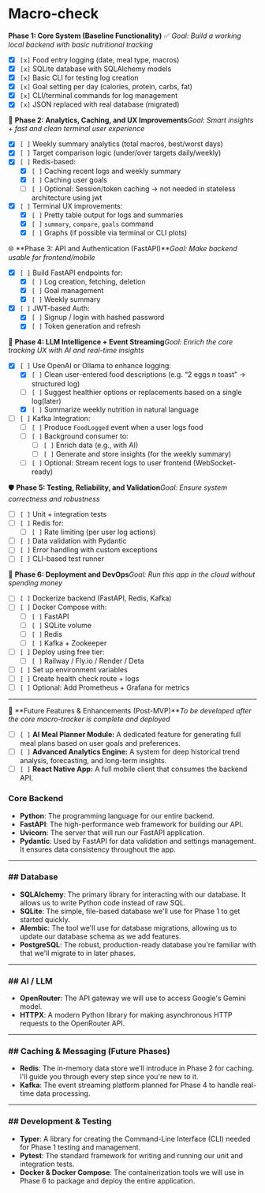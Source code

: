# Macro-check

**Phase 1: Core System (Baseline Functionality)** ✅
*Goal: Build a working local backend with basic nutritional tracking*

- [x]  `[x]` Food entry logging (date, meal type, macros)
- [x]  `[x]` SQLite database with SQLAlchemy models
- [x]  `[x]` Basic CLI for testing log creation
- [x]  `[x]` Goal setting per day (calories, protein, carbs, fat)
- [x]  `[x]` CLI/terminal commands for log management
- [x]  `[x]` JSON replaced with real database (migrated)

🔁 **Phase 2: Analytics, Caching, and UX Improvements***Goal: Smart insights + fast and clean terminal user experience*

- [x]  `[ ]` Weekly summary analytics (total macros, best/worst days)
- [x]  `[ ]` Target comparison logic (under/over targets daily/weekly)
- [x]  `[ ]` Redis-based:
    - [x]  `[ ]` Caching recent logs and weekly summary
    - [x]  `[ ]` Caching user goals
    - [ ]  `[ ]` Optional: Session/token caching → not needed in stateless architecture using jwt
- [x]  `[ ]` Terminal UX improvements:
    - [x]  `[ ]` Pretty table output for logs and summaries
    - [x]  `[ ]` `summary`, `compare`, `goals` command
    - [x]  `[ ]` Graphs (if possible via terminal or CLI plots)

🌐 **Phase 3: API and Authentication (FastAPI)***Goal: Make backend usable for frontend/mobile*

- [x]  `[ ]` Build FastAPI endpoints for:
    - [x]  `[ ]` Log creation, fetching, deletion
    - [x]  `[ ]` Goal management
    - [x]  `[ ]` Weekly summary
- [x]  `[ ]` JWT-based Auth:
    - [x]  `[ ]` Signup / login with hashed password
    - [x]  `[ ]` Token generation and refresh

🧠 **Phase 4: LLM Intelligence + Event Streaming***Goal: Enrich the core tracking UX with AI and real-time insights*

- [x]  `[ ]` Use OpenAI or Ollama to enhance logging:
    - [x]  `[ ]` Clean user-entered food descriptions (e.g. “2 eggs n toast” → structured log)
    - [ ]  `[ ]` Suggest healthier options or replacements based on a single log(later)
    - [x]  `[ ]` Summarize weekly nutrition in natural language
- [ ]  `[ ]` Kafka Integration:
    - [ ]  `[ ]` Produce `FoodLogged` event when a user logs food
    - [ ]  `[ ]` Background consumer to:
        - [ ]  `[ ]` Enrich data (e.g., with AI)
        - [ ]  `[ ]` Generate and store insights (for the weekly summary)
    - [ ]  `[ ]` Optional: Stream recent logs to user frontend (WebSocket-ready)

🛡 **Phase 5: Testing, Reliability, and Validation***Goal: Ensure system correctness and robustness*

- [ ]  `[ ]` Unit + integration tests
- [ ]  `[ ]` Redis for:
    - [ ]  `[ ]` Rate limiting (per user log actions)
- [ ]  `[ ]` Data validation with Pydantic
- [ ]  `[ ]` Error handling with custom exceptions
- [ ]  `[ ]` CLI-based test runner

🐳 **Phase 6: Deployment and DevOps***Goal: Run this app in the cloud without spending money*

- [ ]  `[ ]` Dockerize backend (FastAPI, Redis, Kafka)
- [ ]  `[ ]` Docker Compose with:
    - [ ]  `[ ]` FastAPI
    - [ ]  `[ ]` SQLite volume
    - [ ]  `[ ]` Redis
    - [ ]  `[ ]` Kafka + Zookeeper
- [ ]  `[ ]` Deploy using free tier:
    - [ ]  `[ ]` Railway / Fly.io / Render / Deta
- [ ]  `[ ]` Set up environment variables
- [ ]  `[ ]` Create health check route + logs
- [ ]  `[ ]` Optional: Add Prometheus + Grafana for metrics

---

🚀 **Future Features & Enhancements (Post-MVP)***To be developed after the core macro-tracker is complete and deployed*

- [ ]  `[ ]` **AI Meal Planner Module:** A dedicated feature for generating full meal plans based on user goals and preferences.
- [ ]  `[ ]` **Advanced Analytics Engine:** A system for deep historical trend analysis, forecasting, and long-term insights.
- [ ]  `[ ]` **React Native App:** A full mobile client that consumes the backend API.

### Core Backend

- **Python**: The programming language for our entire backend.
- **FastAPI**: The high-performance web framework for building our API.
- **Uvicorn**: The server that will run our FastAPI application.
- **Pydantic**: Used by FastAPI for data validation and settings management. It ensures data consistency throughout the app.

---

### ## Database

- **SQLAlchemy**: The primary library for interacting with our database. It allows us to write Python code instead of raw SQL.
- **SQLite**: The simple, file-based database we'll use for Phase 1 to get started quickly.
- **Alembic**: The tool we'll use for database migrations, allowing us to update our database schema as we add features.
- **PostgreSQL**: The robust, production-ready database you're familiar with that we'll migrate to in later phases.

---

### ## AI / LLM

- **OpenRouter**: The API gateway we will use to access Google's Gemini model.
- **HTTPX**: A modern Python library for making asynchronous HTTP requests to the OpenRouter API.

---

### ## Caching & Messaging (Future Phases)

- **Redis**: The in-memory data store we'll introduce in Phase 2 for caching. I'll guide you through every step since you're new to it.
- **Kafka**: The event streaming platform planned for Phase 4 to handle real-time data processing.

---

### ## Development & Testing

- **Typer**: A library for creating the Command-Line Interface (CLI) needed for Phase 1 testing and management.
- **Pytest**: The standard framework for writing and running our unit and integration tests.
- **Docker & Docker Compose**: The containerization tools we will use in Phase 6 to package and deploy the entire application.
